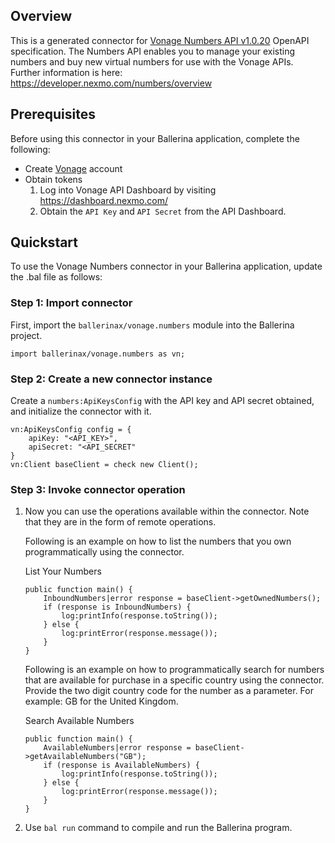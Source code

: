 ## Overview
This is a generated connector for [Vonage Numbers API v1.0.20](https://nexmo-api-specification.herokuapp.com/numbers) OpenAPI specification. 
The Numbers API enables you to manage your existing numbers and buy new virtual numbers for use with the Vonage APIs. 
Further information is here: https://developer.nexmo.com/numbers/overview

## Prerequisites

Before using this connector in your Ballerina application, complete the following:

* Create [Vonage](https://www.vonage.com/) account
* Obtain tokens
    1. Log into Vonage API Dashboard by visiting https://dashboard.nexmo.com/
    2. Obtain the `API Key` and `API Secret` from the API Dashboard.
 
## Quickstart

To use the Vonage Numbers connector in your Ballerina application, update the .bal file as follows:

### Step 1: Import connector
First, import the `ballerinax/vonage.numbers` module into the Ballerina project.
```ballerina
import ballerinax/vonage.numbers as vn;
```

### Step 2: Create a new connector instance
Create a `numbers:ApiKeysConfig` with the API key and API secret obtained, and initialize the connector with it.
```ballerina
vn:ApiKeysConfig config = {
    apiKey: "<API_KEY>",
    apiSecret: "<API_SECRET"
}
vn:Client baseClient = check new Client();
```

### Step 3: Invoke connector operation
1. Now you can use the operations available within the connector. Note that they are in the form of remote operations.

    Following is an example on how to list the numbers that you own programmatically using the connector.

    List Your Numbers

    ```ballerina
    public function main() {
        InboundNumbers|error response = baseClient->getOwnedNumbers();
        if (response is InboundNumbers) {
            log:printInfo(response.toString());
        } else {
            log:printError(response.message());
        }
    }
    ``` 

    Following is an example on how to programmatically search for numbers that are available for purchase in a specific country using the connector. Provide the two digit country code for the number as a parameter. For example: GB for the United Kingdom.

    Search Available Numbers

    ```ballerina
    public function main() {
        AvailableNumbers|error response = baseClient->getAvailableNumbers("GB");
        if (response is AvailableNumbers) {
            log:printInfo(response.toString());
        } else {
            log:printError(response.message());
        }
    }
    ``` 

2. Use `bal run` command to compile and run the Ballerina program.
